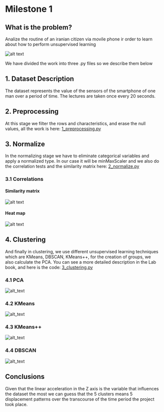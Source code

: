 # Milestone 1
## What is the problem?
Analize the routine of an iranian citizen via movile phone ir order to learn about how to perform unsupervised learning

![alt text](https://github.com/RoberPlaza/MachineLearningLAB/blob/master/resources/img/1.png)

We have divided the work into three .py files so we describe them below

## 1. Dataset Description
The dataset represents the value of the sensors of the smartphone of one man over a period of time.
The lectures are taken once every 20 seconds.
## 2. Preprocessing
At this stage we filter the rows and characteristics, and erase the null values, all the work is here:
[1_preprocessing.py](https://github.com/RoberPlaza/MachineLearningLAB/blob/master/milestone1/1_preprocessing.py)
## 3. Normalize
In the normalizing stage we have to eliminate categorical variables and apply a normalized type. In our case it will be minMaxScaler and we also do the correlation tests and the similarity matrix here:
[2_normalize.py](https://github.com/RoberPlaza/MachineLearningLAB/blob/master/milestone1/2_normalize.py)
### 3.1 Correlations
#### Similarity matrix
![alt text](https://github.com/RoberPlaza/MachineLearningLAB/blob/master/milestone1/plots/correlation.png "Logo Title Text")
#### Heat map
![alt text](https://github.com/RoberPlaza/MachineLearningLAB/blob/master/milestone1/plots/heat_map.png "Logo Title Textt")
## 4. Clustering
And finally in clustering, we use different unsupervised learning techniques which are KMeans, DBSCAN, KMeans++, for the creation of groups, we also calculate the PCA. You can see a more detailed description in the Lab book, and here is the code:
[3_clustering.py](https://github.com/RoberPlaza/MachineLearningLAB/blob/master/milestone1/3_clustering.py)
### 4.1 PCA
![alt_text](https://github.com/RoberPlaza/MachineLearningLAB/blob/master/milestone1/plots/pca.png)
### 4.2 KMeans
![alt_text](https://github.com/RoberPlaza/MachineLearningLAB/blob/master/milestone1/plots/clustering_kmeans_pca.png)
### 4.3 KMeans++
![alt_text](https://github.com/RoberPlaza/MachineLearningLAB/blob/master/milestone1/plots/clustering_kmeans%2B%2B_pca.png)
### 4.4 DBSCAN
![alt_text](https://github.com/RoberPlaza/MachineLearningLAB/blob/master/milestone1/plots/clustering_dbscan_pca.png)
## Conclusions
Given that the linear acceleration in the Z axis is the variable that influences the dataset the most we can guess that the 5 clusters means 5 displacement patterns over the transcourse of the time period the project took place.
